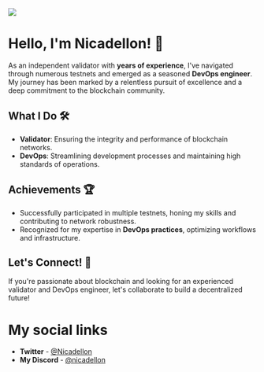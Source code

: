 <img align=center src="https://avatars.githubusercontent.com/u/175215429?v=4">

# Hello, I'm Nicadellon! 👋

As an independent validator with **years of experience**, I've navigated through numerous testnets and emerged as a seasoned **DevOps engineer**. My journey has been marked by a relentless pursuit of excellence and a deep commitment to the blockchain community.

## What I Do 🛠️
- **Validator**: Ensuring the integrity and performance of blockchain networks.
- **DevOps**: Streamlining development processes and maintaining high standards of operations.

## Achievements 🏆
- Successfully participated in multiple testnets, honing my skills and contributing to network robustness.
- Recognized for my expertise in **DevOps practices**, optimizing workflows and infrastructure.

## Let's Connect! 🤝
If you're passionate about blockchain and looking for an experienced validator and DevOps engineer, let's collaborate to build a decentralized future!

# My social links
- **Twitter** - [@Nicadellon](https://x.com/Nicadellon)
- **My Discord** - [@nicadellon](https://discord.com/users/846549975349067806)
